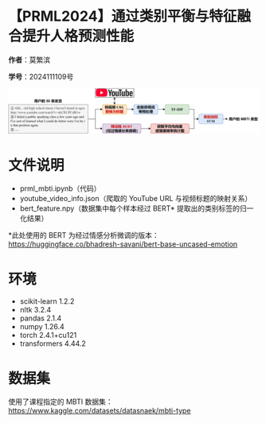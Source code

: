# 【PRML2024】通过类别平衡与特征融合提升人格预测性能

**作者**：莫繁滨

**学号**：2024111109号

![Pipeline](https://raw.githubusercontent.com/NoahRe1/prml-mbti/refs/heads/main/pipeline.png)

# 文件说明

- prml_mbti.ipynb（代码）
- youtube_video_info.json（爬取的 YouTube URL 与视频标题的映射关系）
- bert_feature.npy（数据集中每个样本经过 BERT* 提取出的类别标签的归一化结果）

*此处使用的 BERT 为经过情感分析微调的版本：https://huggingface.co/bhadresh-savani/bert-base-uncased-emotion

# 环境

- scikit-learn 1.2.2
- nltk 3.2.4
- pandas 2.1.4
- numpy 1.26.4
- torch 2.4.1+cu121
- transformers 4.44.2

# 数据集

使用了课程指定的 MBTI 数据集：https://www.kaggle.com/datasets/datasnaek/mbti-type

